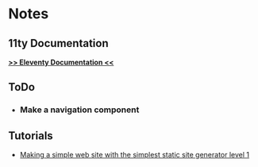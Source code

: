 # Notes

## 11ty Documentation

__[>> Eleventy Documentation <<](https://www.11ty.io/docs/languages/nunjucks/)__

## ToDo

- ### Make a navigation component

## Tutorials

- [Making a simple web site with the simplest static site generator level 1](https://www.zachleat.com/web/eleventy-tutorial-level-1/)
